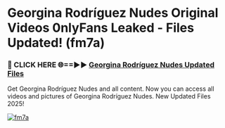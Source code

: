 # Georgina Rodríguez Nudes Original Videos 0nlyFans Leaked - Files Updated! (fm7a)

<h3>🔴 CLICK HERE 🌐==►► <a href="https://tinyurl.com/52m3yx9h" rel="nofollow">Georgina Rodríguez Nudes Updated Files</a></h3>

Get Georgina Rodríguez Nudes and all content. Now you can access all videos and pictures of Georgina Rodríguez Nudes. New Updated Files 2025!

[![fm7a](https://i.imgur.com/TnHtlc8.gif)](https://tinyurl.com/52m3yx9h)
